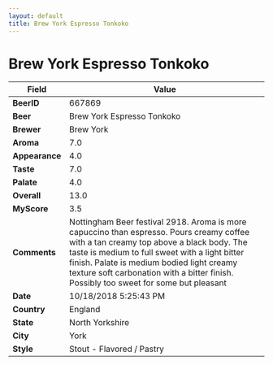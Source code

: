 ```yaml
---
layout: default
title: Brew York Espresso Tonkoko
---
```


# Brew York Espresso Tonkoko

| Field         | Value     |
|---------------|-----------|
| **BeerID** | 667869 |
| **Beer** | Brew York Espresso Tonkoko |
| **Brewer** | Brew York |
| **Aroma** | 7.0 |
| **Appearance** | 4.0 |
| **Taste** | 7.0 |
| **Palate** | 4.0 |
| **Overall** | 13.0 |
| **MyScore** | 3.5 |
| **Comments** | Nottingham Beer festival 2918. Aroma is more capuccino than espresso. Pours creamy coffee with a tan creamy top above a black body. The taste is medium to full sweet with a light bitter finish. Palate is medium bodied light creamy texture soft carbonation with a bitter finish. Possibly too sweet for some but pleasant |
| **Date** | 10/18/2018 5:25:43 PM |
| **Country** | England |
| **State** | North Yorkshire |
| **City** | York |
| **Style** | Stout - Flavored / Pastry |

